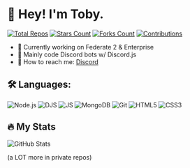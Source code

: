 # 👋 Hey! I'm Toby.

[![Total Repos](https://img.shields.io/badge/Total%20Repo-41-orange)](https://github.com/TASG12?tab=repositories)
[![Stars Count](https://img.shields.io/badge/Stars%20Count-23-yellow)](https://github.com/TASG12?tab=repositories)
[![Forks Count](https://img.shields.io/badge/Forks%20Count-6-green)](https://github.com/TASG12?tab=repositories)
[![Contributions](https://img.shields.io/badge/Contributions-489-blue)](https://github.com/TASG12)

- 🔭 Currently working on Federate 2 & Enterprise
- 🌱 Mainly code Discord bots w/ Discord.js
- 💬 How to reach me: [Discord](https://discord.com/users/814411815806566401)

## 🛠 Languages:
![Node.js](https://img.shields.io/badge/Node.js-339933?style=flat-square&logo=node.js&logoColor=white)
![DJS](https://img.shields.io/badge/discord.js-5865F2?style=flat-square&logo=discord.js&logoColor=white)
![JS](https://img.shields.io/badge/JavaScript-F7DF1E?style=flat-square&logo=javascript&logoColor=black)
![MongoDB](https://img.shields.io/badge/MongoDB-47A248?style=flat-square&logo=mongodb&logoColor=white)
![Git](https://img.shields.io/badge/Git-F1502F?style=flat-square&logo=git&logoColor=white)
![HTML5](https://img.shields.io/badge/HTML5-E34F26?style=flat-square&logo=html5&logoColor=white)
![CSS3](https://img.shields.io/badge/CSS3-1572B6?style=flat-square&logo=css3&logoColor=white)

## 🔥 My Stats
![GitHub Stats](https://github-readme-stats.vercel.app/api?username=TASG12&show_icons=true&hide_title=true&count_private=true&hide=prs)

(a LOT more in private repos)
